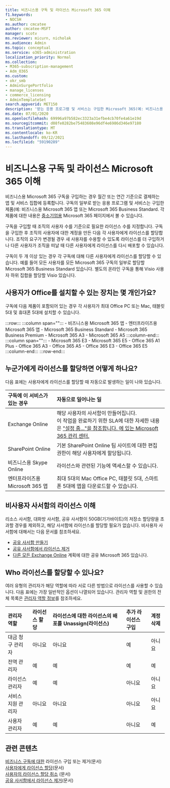 ```yaml
---
title: 비즈니스용 구독 및 라이선스 Microsoft 365 이해
f1.keywords:
- NOCSH
ms.author: cmcatee
author: cmcatee-MSFT
manager: scotv
ms.reviewer: micurn, nicholak
ms.audience: Admin
ms.topic: conceptual
ms.service: o365-administration
localization_priority: Normal
ms.collection:
- M365-subscription-management
- Adm_O365
ms.custom:
- okr_smb
- AdminSurgePortfolio
- manage_licenses
- commerce_licensing
- AdminTemplateSet
search.appverid: MET150
description: '받는 응용 프로그램 및 서비스는 구입한 Microsoft 365(예: 비즈니스용 Microsoft 365 앱.'
ms.date: 07/01/2020
ms.openlocfilehash: 69996a97b582ec3323a31efbe4cb70fe4a61e19d
ms.sourcegitcommit: d08fe0282be75483608e96df4e6986d346e97180
ms.translationtype: MT
ms.contentlocale: ko-KR
ms.lasthandoff: 09/12/2021
ms.locfileid: "59190289"
---
```

# <a name="understand-subscriptions-and-licenses-in-microsoft-365-for-business"></a>비즈니스용 구독 및 라이선스 Microsoft 365 이해

비즈니스용 Microsoft 365 구독을 구입하는 경우 월간 또는 연간 기준으로 결제하는 앱 및 서비스 집합에 등록합니다. 구독의 일부로 받는 응용 프로그램 및 서비스는 구입한 제품(예: 비즈니스용 Microsoft 365 앱 또는 Microsoft 365 Business Standard. 각 제품에 대한 내용은 [중소기업용](https://products.office.com/compare-all-microsoft-office-products?&activetab=tab:primaryr1) Microsoft 365 페이지에서 볼 수 있습니다.

구독을 구입할 때 조직의 사용자 수를 기준으로 필요한 라이선스 수를 지정합니다. 구독을 구입한 후 조직의 사용자에 대한 계정을 만든 다음 각 사용자에게 라이선스를 할당합니다. 조직의 요구가 변경될 경우 새 사용자를 수용할 수 있도록 라이선스를 더 구입하거나 다른 사용자가 조직을 떠날 때 다른 사용자에게 라이선스를 다시 배포할 수 있습니다.

구독이 두 개 이상 있는 경우 각 구독에 대해 다른 사용자에게 라이선스를 할당할 수 있습니다. 예를 들어 모든 사용자를 모든 Microsoft 365 구독의 일부로 할당할 Microsoft 365 Business Standard 있습니다. 별도의 온라인 구독을 통해 Visio 사용자 하위 집합을 할당할 Visio 있습니다.

## <a name="how-many-devices-can-people-install-office-on"></a>사용자가 Office를 설치할 수 있는 장치는 몇 개인가요?

구독에 다음 제품이 포함되어 있는 경우 각 사용자가 최대 Office PC 또는 Mac, 태블릿 5대 및 휴대폰 5대에 설치할 수 있습니다.

:::row:::
   :::column span="":::
        - 비즈니스용 Microsoft 365 앱 - 엔터프라이즈용 Microsoft 365 앱 - Microsoft 365 Business Standard - Microsoft 365 Business Premium - Microsoft 365 A3 - Microsoft 365 A5
   :::column-end:::
   :::column span="":::
        - Microsoft 365 E3 - Microsoft 365 E5 - Office 365 A1 Plus - Office 365 A3 - Office 365 A5 - Office 365 E3 - Office 365 E5
   :::column-end:::
:::row-end:::

## <a name="what-happens-when-you-assign-a-license-to-someone"></a>누군가에게 라이선스를 할당하면 어떻게 하나요?

다음 표에는 사용자에게 라이선스를 할당할 때 자동으로 발생하는 일이 나와 있습니다.
  
|**구독에 이 서비스가 있는 경우**|**자동으로 일어나는 일**|
|:-----|:-----|
|Exchange Online  <br/> |해당 사용자의 사서함이 만들어집니다. <br/> 이 작업을 완료하기 위한 SLA에 대한 자세한 내용은 ["설정 중..."을 참조합니다. 에 있는 Microsoft 365 관리 센터.](https://support.microsoft.com/help/2635238/setting-up-messages-in-the-office-365-admin-center) |
|SharePoint Online  <br/> |기본 SharePoint Online 팀 사이트에 대한 편집 권한이 해당 사용자에게 할당됩니다.  <br/> |
|비즈니스용 Skype Online  <br/> |라이선스와 관련된 기능에 액세스할 수 있습니다.  <br/> |
|엔터프라이즈용 Microsoft 365 앱  <br/> |최대 5대의 Mac Office PC, 태블릿 5대, 스마트폰 5대에 앱을 다운로드할 수 있습니다.  <br/> |

## <a name="understand-licenses-for-non-user-mailboxes"></a>비사용자 사서함의 라이선스 이해

리소스 사서함, 대화방 사서함, 공유 사서함이 50GB(기가바이트)의 저장소 할당량을 초과할 경우를 제외하고, 해당 사서함에 라이선스를 할당할 필요가 없습니다. 비사용자 사서함에 대해서는 다음 문서를 참조하세요.
  
- [공유 사서함 만들기](../../admin/email/create-a-shared-mailbox.md)
- [공유 사서함에서 라이선스 제거](../../admin/email/remove-license-from-shared-mailbox.md)
- [다른 모든 Exchange Online](/exchange/collaboration-exo/shared-mailboxes) 계획에 대한 공유 Microsoft 365 있습니다.

## <a name="who-can-assign-licenses"></a>Who 라이선스를 할당할 수 있나요?

여러 유형의 관리자가 해당 역할에 따라 서로 다른 방법으로 라이선스를 사용할 수 있습니다. 다음 표에는 가장 일반적인 옵션이 나열되어 있습니다. 관리자 역할 및 권한의 전체 목록은 [관리자 역할 정보](../../admin/add-users/about-admin-roles.md)를 참조하세요.
  
|**관리자 역할**|**라이선스 할당**|**라이선스에 대한 라이선스의 배포를 Unassign(라이선스)**|**추가 라이선스 구입**|**계정 삭제**|
|:-----|:-----|:-----|:-----|:-----|
|대금 청구 관리자  <br/> |아니요  <br/> |아니요  <br/> |예  <br/> |아니요  <br/> |
|전역 관리자  <br/> |예  <br/> |예  <br/> |예  <br/> |예  <br/> |
|라이선스 관리자 <br/> |예 <br/>|예 <br/> |아니요 <br/> |아니요 <br/> |
|서비스 지원 관리자  <br/> |아니요  <br/> |아니요  <br/> |아니요  <br/> |아니요  <br/> |
|사용자 관리자  <br/> |예  <br/> |예  <br/> |아니요  <br/> |예  <br/> |

## <a name="related-content"></a>관련 콘텐츠

[비즈니스 구독에 대한](buy-licenses.md) 라이선스 구입 또는 제거(문서)\
[사용자에게 라이선스 할당](../../admin/manage/assign-licenses-to-users.md)(문서)\
[사용자의 라이선스 할당 취소](../../admin/manage/remove-licenses-from-users.md) (문서)\
[공유 사서함에서 라이선스 제거](../../admin/email/remove-license-from-shared-mailbox.md)(문서)
